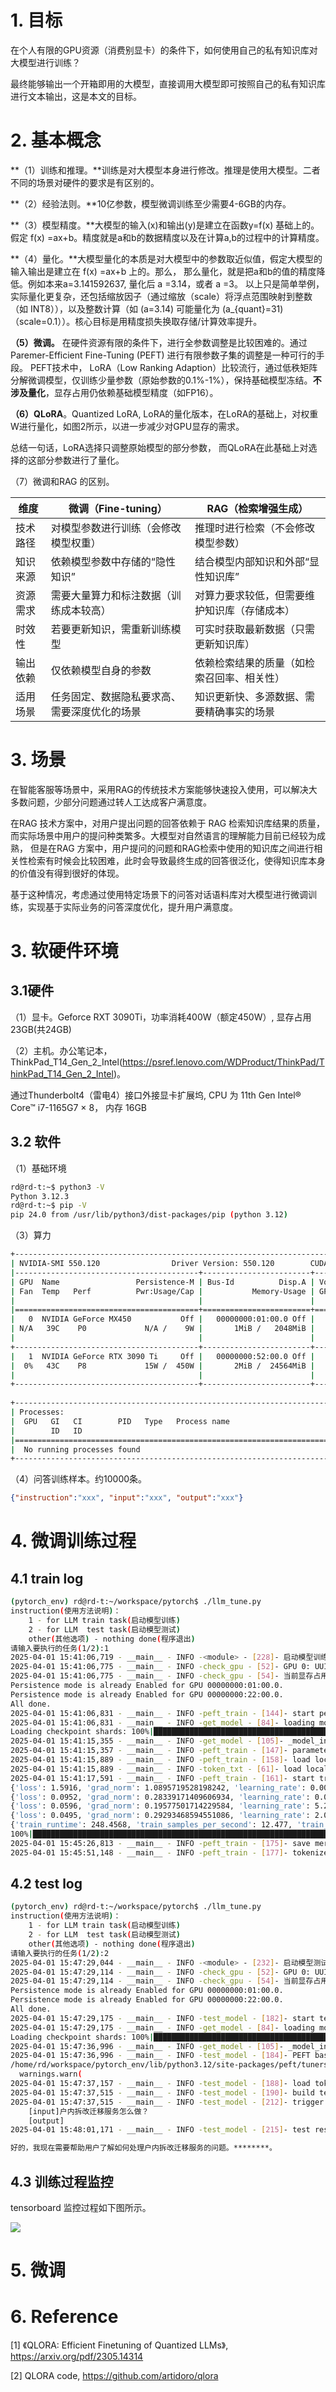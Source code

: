 # 1. 目标

在个人有限的GPU资源（消费别显卡）的条件下，如何使用自己的私有知识库对大模型进行训练？

最终能够输出一个开箱即用的大模型，直接调用大模型即可按照自己的私有知识库进行文本输出，这是本文的目标。

# 2. 基本概念

**（1）训练和推理。**训练是对大模型本身进行修改。推理是使用大模型。二者不同的场景对硬件的要求是有区别的。

**（2）经验法则。**10亿参数，模型微调训练至少需要4-6GB的内存。

**（3）模型精度。**大模型的输入(x)和输出(y)是建立在函数y=f(x) 基础上的。假定 f(x) =ax+b。精度就是a和b的数据精度以及在计算a,b的过程中的计算精度。

**（4）量化。**大模型量化的本质是对大模型中的参数取近似值，假定大模型的输入输出是建立在 f(x) =ax+b 上的。那么， 那么量化，就是把a和b的值的精度降低。例如本来a=3.141592637, 量化后 a =3.14，或者 a =3。 以上只是简单举例，实际量化更复杂，还包括缩放因子（通过缩放（scale）将浮点范围映射到整数（如 INT8）），以及整数计算（如 (a=3.14) 可能量化为 (a_{quant}=31)（scale=0.1））。核心目标是用精度损失换取存储/计算效率提升。

**（5）微调。** 在硬件资源有限的条件下，进行全参数调整是比较困难的。通过Paremer-Efficient Fine-Tuning (PEFT) 进行有限参数子集的调整是一种可行的手段。 PEFT技术中， LoRA（Low Ranking Adaption）比较流行，通过低秩矩阵分解微调模型，仅训练少量参数（原始参数的0.1%-1%），保持基础模型冻结。**不涉及量化**，显存占用仍依赖基础模型精度（如FP16）。

**（6）QLoRA**。Quantized LoRA, LoRA的量化版本，在LoRA的基础上，对权重W进行量化，如图2所示，以进一步减少对GPU显存的需求。

总结一句话，LoRA选择只调整原始模型的部分参数， 而QLoRA在此基础上对选择的这部分参数进行了量化。

（7）微调和RAG 的区别。

| 维度     | 微调（Fine-tuning）                          | RAG（检索增强生成）                          |
| -------- | -------------------------------------------- | -------------------------------------------- |
| 技术路径 | 对模型参数进行训练（会修改模型权重）         | 推理时进行检索（不会修改模型参数）           |
| 知识来源 | 依赖模型参数中存储的“隐性知识”               | 结合模型内部知识和外部“显性知识库”           |
| 资源需求 | 需要大量算力和标注数据（训练成本较高）       | 对算力要求较低，但需要维护知识库（存储成本） |
| 时效性   | 若要更新知识，需重新训练模型                 | 可实时获取最新数据（只需更新知识库）         |
| 输出依赖 | 仅依赖模型自身的参数                         | 依赖检索结果的质量（如检索召回率、相关性）   |
| 适用场景 | 任务固定、数据隐私要求高、需要深度优化的场景 | 知识更新快、多源数据、需要精确事实的场景     |

# 3. 场景

在智能客服等场景中，采用RAG的传统技术方案能够快速投入使用，可以解决大多数问题，少部分问题通过转人工达成客户满意度。

在RAG 技术方案中，对用户提出问题的回答依赖于 RAG 检索知识库结果的质量，而实际场景中用户的提问种类繁多。大模型对自然语言的理解能力目前已经较为成熟， 但是在RAG 方案中，用户提问的问题和RAG检索中使用的知识库之间进行相关性检索有时候会比较困难，此时会导致最终生成的回答很泛化，使得知识库本身的价值没有得到很好的体现。

基于这种情况，考虑通过使用特定场景下的问答对话语料库对大模型进行微调训练，实现基于实际业务的问答深度优化，提升用户满意度。

# 3. 软硬件环境

## 3.1硬件

（1）显卡。Geforce RXT 3090Ti，功率消耗400W（额定450W）, 显存占用 23GB(共24GB)

（2）主机。办公笔记本，ThinkPad_T14_Gen_2_Intel(https://psref.lenovo.com/WDProduct/ThinkPad/ThinkPad_T14_Gen_2_Intel)。

通过Thunderbolt4（雷电4）接口外接显卡扩展坞, CPU 为 11th Gen Intel® Core™ i7-1165G7 × 8， 内存 16GB

## 3.2 软件

（1）基础环境

```sh
rd@rd-t:~$ python3 -V
Python 3.12.3
rd@rd-t:~$ pip -V
pip 24.0 from /usr/lib/python3/dist-packages/pip (python 3.12)
```

（3）算力

```sh
+-----------------------------------------------------------------------------------------+
| NVIDIA-SMI 550.120                Driver Version: 550.120        CUDA Version: 12.4     |
|-----------------------------------------+------------------------+----------------------+
| GPU  Name                 Persistence-M | Bus-Id          Disp.A | Volatile Uncorr. ECC |
| Fan  Temp   Perf          Pwr:Usage/Cap |           Memory-Usage | GPU-Util  Compute M. |
|                                         |                        |               MIG M. |
|=========================================+========================+======================|
|   0  NVIDIA GeForce MX450           Off |   00000000:01:00.0 Off |                  N/A |
| N/A   39C    P0             N/A /    9W |       1MiB /   2048MiB |      0%      Default |
|                                         |                        |                  N/A |
+-----------------------------------------+------------------------+----------------------+
|   1  NVIDIA GeForce RTX 3090 Ti     Off |   00000000:52:00.0 Off |                  Off |
|  0%   43C    P8             15W /  450W |       2MiB /  24564MiB |      0%      Default |
|                                         |                        |                  N/A |
+-----------------------------------------+------------------------+----------------------+
                                                                                         
+-----------------------------------------------------------------------------------------+
| Processes:                                                                              |
|  GPU   GI   CI        PID   Type   Process name                              GPU Memory |
|        ID   ID                                                               Usage      |
|=========================================================================================|
|  No running processes found                                                             |
+-----------------------------------------------------------------------------------------+
```

（4）问答训练样本。约10000条。

```json
{"instruction":"xxx", "input":"xxx", "output":"xxx"}
```

# 4. 微调训练过程

## 4.1 train log

```sh
(pytorch_env) rd@rd-t:~/workspace/pytorch$ ./llm_tune.py 
instruction(使用方法说明)：
	1 - for LLM train task(启动模型训练)
	2 - for LLM  test task(启动模型测试)
	other(其他选项) - nothing done(程序退出)
请输入要执行的任务(1/2):1
2025-04-01 15:41:06,719 - __main__ - INFO -<module> - [228]- 启动模型训练
2025-04-01 15:41:06,775 - __main__ - INFO -check_gpu - [52]- GPU 0: UUID[99b29e6e-b59b-2d02-714f-16bc83525830], name[NVIDIA GeForce RTX 3090 Ti], mem[23.7GB]
2025-04-01 15:41:06,775 - __main__ - INFO -check_gpu - [54]- 当前显存占用: 0.0GB / 23.7GB
Persistence mode is already Enabled for GPU 00000000:01:00.0.
Persistence mode is already Enabled for GPU 00000000:22:00.0.
All done.
2025-04-01 15:41:06,831 - __main__ - INFO -peft_train - [144]- start peft_train, load local model and tokenizer from ../DeepSeek-R1-Distill-Llama-8B
2025-04-01 15:41:06,831 - __main__ - INFO -get_model - [84]- loading model ../DeepSeek-R1-Distill-Llama-8B
Loading checkpoint shards: 100%|██████████████████████████████████████████████████████████████████████████| 2/2 [00:08<00:00,  4.16s/it]
2025-04-01 15:41:15,355 - __main__ - INFO -get_model - [105]- _model_instance.dtype: torch.float16
2025-04-01 15:41:15,357 - __main__ - INFO -peft_train - [147]- parameter efficient fine-tuning
2025-04-01 15:41:15,889 - __main__ - INFO -peft_train - [158]- load local dataset from my.txt
2025-04-01 15:41:15,889 - __main__ - INFO -token_txt - [61]- load localized dataset for txt
2025-04-01 15:41:17,591 - __main__ - INFO -peft_train - [161]- start training
{'loss': 1.5916, 'grad_norm': 1.0895719528198242, 'learning_rate': 0.000152, 'epoch': 25.0}                                             
{'loss': 0.0952, 'grad_norm': 0.28339171409606934, 'learning_rate': 0.00010200000000000001, 'epoch': 50.0}                              
{'loss': 0.0596, 'grad_norm': 0.19577501714229584, 'learning_rate': 5.2000000000000004e-05, 'epoch': 75.0}                              
{'loss': 0.0495, 'grad_norm': 0.29293468594551086, 'learning_rate': 2.0000000000000003e-06, 'epoch': 100.0}                             
{'train_runtime': 248.4568, 'train_samples_per_second': 12.477, 'train_steps_per_second': 0.805, 'train_loss': 0.44900153994560243, 'epoch': 100.0}
100%|█████████████████████████████████████████████████████████████████████████████████████████████████| 200/200 [04:08<00:00,  1.24s/it]
2025-04-01 15:45:26,813 - __main__ - INFO -peft_train - [175]- save merged model to ./txt_trainer
2025-04-01 15:45:51,148 - __main__ - INFO -peft_train - [177]- tokenizer.save_pretrained(./txt_trainer)
```

## 4.2 test log

```sh
(pytorch_env) rd@rd-t:~/workspace/pytorch$ ./llm_tune.py 
instruction(使用方法说明)：
	1 - for LLM train task(启动模型训练)
	2 - for LLM  test task(启动模型测试)
	other(其他选项) - nothing done(程序退出)
请输入要执行的任务(1/2):2
2025-04-01 15:47:29,044 - __main__ - INFO -<module> - [232]- 启动模型测试
2025-04-01 15:47:29,114 - __main__ - INFO -check_gpu - [52]- GPU 0: UUID[99b29e6e-b59b-2d02-714f-16bc83525830], name[NVIDIA GeForce RTX 3090 Ti], mem[23.7GB]
2025-04-01 15:47:29,114 - __main__ - INFO -check_gpu - [54]- 当前显存占用: 0.0GB / 23.7GB
Persistence mode is already Enabled for GPU 00000000:01:00.0.
Persistence mode is already Enabled for GPU 00000000:22:00.0.
All done.
2025-04-01 15:47:29,175 - __main__ - INFO -test_model - [182]- start test_model, load base model ./txt_trainer
2025-04-01 15:47:29,175 - __main__ - INFO -get_model - [84]- loading model ./txt_trainer
Loading checkpoint shards: 100%|██████████████████████████████████████████████████████████████████████████| 2/2 [00:07<00:00,  3.77s/it]
2025-04-01 15:47:36,996 - __main__ - INFO -get_model - [105]- _model_instance.dtype: torch.float16
2025-04-01 15:47:36,996 - __main__ - INFO -test_model - [184]- PEFT base model ./txt_trainer
/home/rd/workspace/pytorch_env/lib/python3.12/site-packages/peft/tuners/tuners_utils.py:167: UserWarning: Already found a `peft_config` attribute in the model. This will lead to having multiple adapters in the model. Make sure to know what you are doing!
  warnings.warn(
2025-04-01 15:47:37,157 - __main__ - INFO -test_model - [188]- load tokenizer ./txt_trainer
2025-04-01 15:47:37,515 - __main__ - INFO -test_model - [190]- build test pipeline
2025-04-01 15:47:37,515 - __main__ - INFO -test_model - [212]- trigger test [instruction]回答燃气服务相关问题
    [input]户内拆改迁移服务怎么做？
    [output]
2025-04-01 15:48:01,171 - __main__ - INFO -test_model - [215]- test result: 户内拆改迁移服务的具体流程是什么？

好的，我现在需要帮助用户了解如何处理户内拆改迁移服务的问题。********。

```

## 4.3 训练过程监控

tensorboard 监控过程如下图所示。

![](/home/rd/workspace/rd.lab/img/tensor_board.png)

# 5. 微调



# 6. Reference

[1] 《QLORA: Efficient Finetuning of Quantized LLMs》,  https://arxiv.org/pdf/2305.14314

[2]  QLORA code, https://github.com/artidoro/qlora

